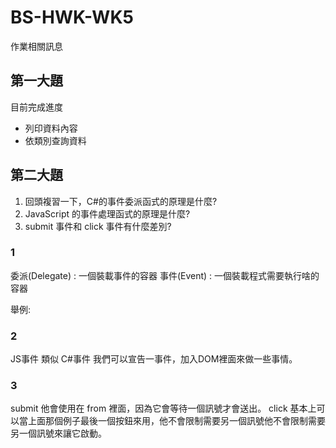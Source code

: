 # BS-HWK-WK5
作業相關訊息

## 第一大題
目前完成進度
* 列印資料內容
* 依類別查詢資料
## 第二大題
1. 回頭複習一下，C#的事件委派函式的原理是什麼?
2. JavaScript 的事件處理函式的原理是什麼? 
3. submit 事件和 click 事件有什麼差別?

### 1
委派(Delegate)
: 一個裝載事件的容器
事件(Event)
: 一個裝載程式需要執行啥的容器

舉例:


### 2
JS事件 類似 C#事件
我們可以宣告一事件，加入DOM裡面來做一些事情。

### 3
submit 他會使用在 from 裡面，因為它會等待一個訊號才會送出。
click 基本上可以當上面那個例子最後一個按鈕來用，他不會限制需要另一個訊號他不會限制需要另一個訊號來讓它啟動。